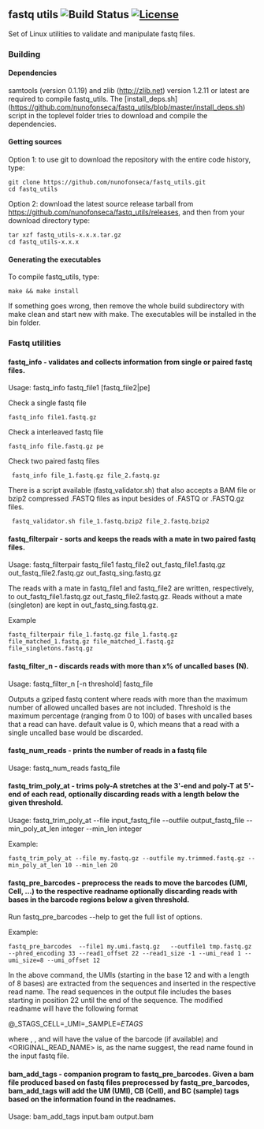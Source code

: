 # 
## fastq utils  ![Build Status](https://travis-ci.org/nunofonseca/fastq_utils.svg?branch=master) [![License](http://img.shields.io/badge/license-GPL%203-brightgreen.svg?style=flat)](http://www.gnu.org/licenses/gpl-3.0.html)
Set of Linux utilities to validate and manipulate fastq files.

### Building

#### Dependencies

samtools (version 0.1.19) and zlib (http://zlib.net) version 1.2.11 or latest are required to compile fastq_utils. 
The [install_deps.sh] (https://github.com/nunofonseca/fastq_utils/blob/master/install_deps.sh) script in the toplevel folder tries to download and compile the dependencies.

#### Getting sources

Option 1: to use git to download the repository  with the entire code history, type:

    git clone https://github.com/nunofonseca/fastq_utils.git
    cd fastq_utils

Option 2: download the latest source release tarball from https://github.com/nunofonseca/fastq_utils/releases, and then from your download directory type:

    tar xzf fastq_utils-x.x.x.tar.gz
    cd fastq_utils-x.x.x

#### Generating the executables

To compile fastq_utils, type:

    make && make install

If something goes wrong, then remove the whole build subdirectory with make clean and start new with make. The executables will be installed in the bin folder.


### Fastq utilities

#### fastq_info - validates and collects information from single or paired fastq files.

Usage: fastq_info fastq_file1 [fastq_file2|pe]

Check a single fastq file

    fastq_info file1.fastq.gz

Check a interleaved fastq file

    fastq_info file.fastq.gz pe
    
Check two paired fastq files
    
     fastq_info file_1.fastq.gz file_2.fastq.gz    

There is a script available (fastq_validator.sh) that also accepts a BAM file or bzip2 compressed .FASTQ files as input besides of .FASTQ or .FASTQ.gz files.

     fastq_validator.sh file_1.fastq.bzip2 file_2.fastq.bzip2    


#### fastq_filterpair - sorts and keeps the reads with a mate in two paired fastq files.

Usage: fastq_filterpair fastq_file1 fastq_file2 out_fastq_file1.fastq.gz out_fastq_file2.fastq.gz out_fastq_sing.fastq.gz

The reads with a mate in fastq_file1 and fastq_file2 are written, respectively, to out_fastq_file1.fastq.gz out_fastq_file2.fastq.gz. Reads without a mate (singleton) are kept in out_fastq_sing.fastq.gz.

Example

    fastq_filterpair file_1.fastq.gz file_1.fastq.gz file_matched_1.fastq.gz file_matched_1.fastq.gz file_singletons.fastq.gz


#### fastq_filter_n - discards reads with more than x% of uncalled bases (N).

Usage: fastq_filter_n [-n threshold] fastq_file

Outputs a gziped fastq content where reads with more than the maximum number of allowed uncalled bases are not included.
Threshold is the maximum percentage (ranging from 0 to 100) of bases with uncalled bases that a read can have. default value is 0, which means that a read with a single uncalled base would be discarded. 

#### fastq_num_reads - prints the number of reads in a fastq file

Usage: fastq_num_reads fastq_file

#### fastq_trim_poly_at - trims poly-A stretches at the 3'-end and poly-T at 5'-end of each read, optionally discarding reads with a length below the given threshold.

Usage: fastq_trim_poly_at --file input_fastq_file --outfile output_fastq_file --min_poly_at_len integer --min_len integer

Example:

    fastq_trim_poly_at --file my.fastq.gz --outfile my.trimmed.fastq.gz --min_poly_at_len 10 --min_len 20

#### fastq_pre_barcodes - preprocess the reads to move the barcodes (UMI, Cell, ...) to the respective readname optionally discarding reads with bases in the barcode regions below a given threshold.

Run fastq_pre_barcodes --help to get the full list of options.

Example:

    fastq_pre_barcodes  --file1 my.umi.fastq.gz   --outfile1 tmp.fastq.gz --phred_encoding 33 --read1_offset 22 --read1_size -1 --umi_read 1 --umi_size=8 --umi_offset 12

In the above command, the UMIs (starting in the base 12 and with a length of 8 bases) are extracted from the sequences and inserted in the respective read name. The read sequences in the output file includes the bases starting in position 22 until the end of the sequence. The modified readname will have the following format

@_STAGS_CELL=<cell>_UMI=<umi>_SAMPLE=<sample>_ETAGS_<ORIGINAL READ NAME>

where <cell>, <umi>, and <sample> will have the value of the barcode (if available) and <ORIGINAL_READ_NAME> is, as the name suggest, the read name found in the input fastq file.

#### bam_add_tags - companion program to fastq_pre_barcodes. Given a bam file produced based on fastq files preprocessed by fastq_pre_barcodes, bam_add_tags will add the UM (UMI), CB (Cell), and BC (sample) tags based on the information found in the readnames.

Usage: bam_add_tags input.bam output.bam




